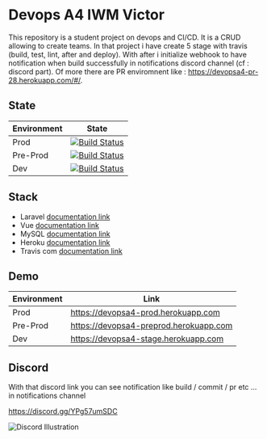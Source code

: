 # Devops A4 IWM Victor
This repository is a student project on devops and CI/CD. It is a CRUD allowing to create teams.
In that project i have create 5 stage with travis (build, test, lint, after and deploy).
With after i initialize webhook to have notification when build successfully in notifications discord channel (cf : discord part).
Of more there are PR enviromnent like : https://devopsa4-pr-28.herokuapp.com/#/.

## State

| Environment | State |
| ------ | ----------- |
| Prod   | <a href="#"><img src="https://app.travis-ci.com/Denporty/DevopsA4_Victor.svg?branch=main" alt="Build Status"> |
| Pre-Prod | <a href="#"><img src="https://app.travis-ci.com/Denporty/DevopsA4_Victor.svg?branch=preprod" alt="Build Status"> |
| Dev    | <a href="#"><img src="https://app.travis-ci.com/Denporty/DevopsA4_Victor.svg?branch=develop" alt="Build Status"></a> |

## Stack

<ul>
    <li>Laravel <a href="https://laravel.com/docs/8.x">documentation link</a></li>
    <li>Vue <a href="https://vuejs.org/v2/guide/">documentation link</a></li>
    <li>MySQL <a href="https://dev.mysql.com/doc/">documentation link</a></li>
    <li>Heroku <a href="https://devcenter.heroku.com/">documentation link</a></li>
    <li>Travis com <a href="https://docs.travis-ci.com/">documentation link</a></li>
</ul>

## Demo

| Environment | Link |
| ------ | ----------- |
| Prod   | <a href="https://devopsa4-prod.herokuapp.com/">https://devopsa4-prod.herokuapp.com |
| Pre-Prod | <a href="https://devopsa4-preprod.herokuapp.com/">https://devopsa4-preprod.herokuapp.com |
| Dev    | <a href="https://devopsa4-stage.herokuapp.com/">https://devopsa4-stage.herokuapp.com |

## Discord

With that discord link you can see notification like build / commit / pr etc ... in notifications channel

https://discord.gg/YPg57umSDC

![Discord Illustration](https://i.ibb.co/hZR6cps/Capture-d-e-cran-2021-11-12-a-11-09-13.png)
